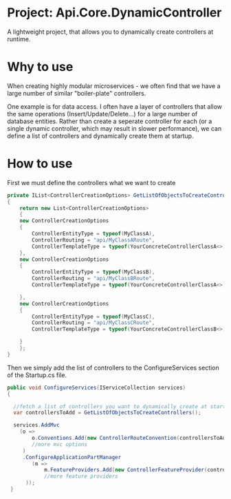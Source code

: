 # Project: Api.Core.DynamicController
A lightweight project, that allows you to dynamically create controllers at runtime.

# Why to use
When creating highly modular microservices - we often find that we have a large number of similar "boiler-plate" controllers.

One example is for data access.  I often have a layer of controllers that allow the same operations (Insert/Update/Delete...) for a large number of database entities.
Rather than create a seperate controller for each (or a single dynamic controller, which may result in slower performance), we can define a list of controllers and dynamically create them at startup.


# How to use

First we must define the controllers what we want to create

```csharp
private IList<ControllerCreationOptions> GetListOfObjectsToCreateControllers()
{
    return new List<ControllerCreationOptions>
    {
	new ControllerCreationOptions
	{
	    ControllerEntityType = typeof(MyClassA),
	    ControllerRouting = "api/MyClassARoute",
	    ControllerTemplateType = typeof(YourConcreteControllerClassA<>),
	},
	new ControllerCreationOptions
	{
	    ControllerEntityType = typeof(MyClassB),
	    ControllerRouting = "api/MyClassBRoute",
	    ControllerTemplateType = typeof(YourConcreteControllerClassA<>)

	},
	new ControllerCreationOptions
	{
	    ControllerEntityType = typeof(MyClassC),
	    ControllerRouting = "api/MyClassCRoute",
	    ControllerTemplateType = typeof(YourConcreteControllerClassB<>)

	}
    };
}

```

Then we simply add the list of controllers to the ConfigureServices section of the Startup.cs file.

```csharp
public void ConfigureServices(IServiceCollection services)
{

  //fetch a list of controllers you want to dynamically create at startup
  var controllersToAdd = GetListOfObjectsToCreateControllers();

  services.AddMvc
    (o =>
        o.Conventions.Add(new ControllerRouteConvention(controllersToAdd))
        //more mvc options
     )
     .ConfigureApplicationPartManager
        (m => 
            m.FeatureProviders.Add(new ControllerFeatureProvider(controllersToAdd)
            //more feature providers
      )); 
 }
```
